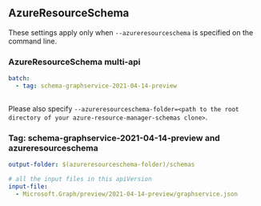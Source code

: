 ## AzureResourceSchema

These settings apply only when `--azureresourceschema` is specified on the command line.

### AzureResourceSchema multi-api

``` yaml $(azureresourceschema) && $(multiapi)
batch:
  - tag: schema-graphservice-2021-04-14-preview
  
```

Please also specify `--azureresourceschema-folder=<path to the root directory of your azure-resource-manager-schemas clone>`.

### Tag: schema-graphservice-2021-04-14-preview and azureresourceschema

``` yaml $(tag) == 'schema-graphservice-2021-04-14-preview' && $(azureresourceschema)
output-folder: $(azureresourceschema-folder)/schemas

# all the input files in this apiVersion
input-file:
  - Microsoft.Graph/preview/2021-04-14-preview/graphservice.json
```
